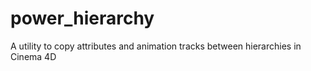 # power_hierarchy
A utility to copy attributes and animation tracks between hierarchies in Cinema 4D
